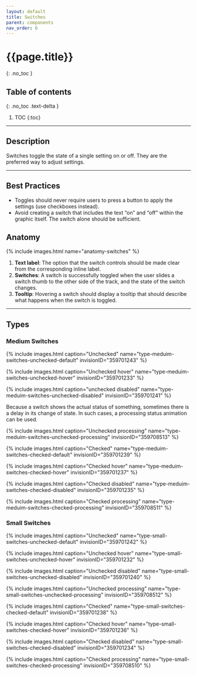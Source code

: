 ```yaml
---
layout: default
title: Switches
parent: components
nav_order: 6
---
```


# {{page.title}}
{: .no_toc }

## Table of contents
{: .no_toc .text-delta }

1. TOC
{:toc}

---

## Description

Switches toggle the state of a single setting on or off. They are the preferred way to adjust settings.

---

## Best Practices

- Toggles should never require users to press a button to apply the settings (use checkboxes instead).
- Avoid creating a switch that includes the text “on” and “off” within the graphic itself. The switch alone should be sufficient.

## Anatomy

{% include images.html name="anatomy-switches" %}

1. **Text label**: The option that the switch controls should be made clear from the corresponding inline label.
2. **Switches**: A switch is successfully toggled when the user slides a switch thumb to the other side of the track, and the state of the switch changes.
3. **Tooltip**: Hovering a switch should display a tooltip that should describe what happens when the switch is toggled.

---

## Types

### Medium Switches

{% include images.html caption="Unchecked" name="type-meduim-switches-unchecked-default" invisionID="359701243" %}


{% include images.html caption="Unchecked hover" name="type-meduim-switches-unchecked-hover" invisionID="359701233" %}


{% include images.html caption="unchecked disabled" name="type-meduim-switches-unchecked-disabled" invisionID="359701241" %}

Because a switch shows the actual status of something, sometimes there is a delay in its change of state. In such cases, a processing status animation can be used.

{% include images.html caption="Unchecked processing" name="type-meduim-switches-unchecked-processing" invisionID="359708513" %}


{% include images.html caption="Checked" name="type-meduim-switches-checked-default" invisionID="359701239" %}


{% include images.html caption="Checked hover" name="type-meduim-switches-checked-hover" invisionID="359701237" %}


{% include images.html caption="Checked disabled" name="type-meduim-switches-checked-disabled" invisionID="359701235" %}


{% include images.html caption="Checked processing" name="type-meduim-switches-checked-processing" invisionID="359708511" %}


### Small Switches

{% include images.html caption="Unchecked" name="type-small-switches-unchecked-default" invisionID="359701242" %}


{% include images.html caption="Unchecked hover" name="type-small-switches-unchecked-hover" invisionID="359701232" %}


{% include images.html caption="Unchecked disabled" name="type-small-switches-unchecked-disabled" invisionID="359701240" %}


{% include images.html caption="Unchecked processing" name="type-small-switches-unchecked-processing" invisionID="359708512" %}


{% include images.html caption="Checked" name="type-small-switches-checked-default" invisionID="359701238" %}


{% include images.html caption="Checked hover" name="type-small-switches-checked-hover" invisionID="359701236" %}


{% include images.html caption="Checked disabled" name="type-small-switches-checked-disabled" invisionID="359701234" %}


{% include images.html caption="Checked processing" name="type-small-switches-checked-processing" invisionID="359708510" %}

